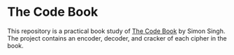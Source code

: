 # The Code Book

This repository is a practical book study of [The Code Book](https://simonsingh.net/books/the-code-book/) by Simon Singh.
The project contains an encoder, decoder, and cracker of each cipher in the book.